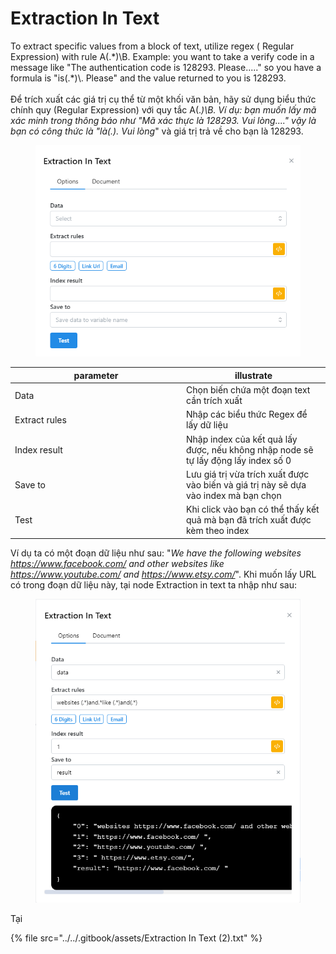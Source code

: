# Extraction In Text

To extract specific values from a block of text, utilize regex ( Regular Expression) with rule A(.\*)\B. Example: you want to take a verify code in a message like "The authentication code is 128293. Please....." so you have a formula is "is(.\*)\\. Please" and the value returned to you is 128293. \
\
Để trích xuất các giá trị cụ thể từ một khối văn bản, hãy sử dụng biểu thức chính quy (Regular Expression) với quy tắc A(._)\B. Ví dụ: bạn muốn lấy mã xác minh trong thông báo như "Mã xác thực là 128293. Vui lòng...." vậy là bạn có công thức là "là(.). Vui lòng_" và giá trị trả về cho bạn là 128293.

<figure><img src="../../.gitbook/assets/image (4) (1) (1).png" alt=""><figcaption></figcaption></figure>

<table><thead><tr><th width="260">parameter</th><th>illustrate</th></tr></thead><tbody><tr><td>Data</td><td>Chọn biến chứa một đoạn text cần trích xuất</td></tr><tr><td>Extract rules</td><td>Nhập các biểu thức Regex để lấy dữ liệu</td></tr><tr><td>Index result</td><td>Nhập index của kết quả lấy được, nếu không nhập node sẽ tự lấy động lấy index số 0</td></tr><tr><td>Save to</td><td>Lưu giá trị vừa trích xuất được vào biến và giá trị này sẽ dựa vào index mà bạn chọn</td></tr><tr><td>Test</td><td>Khi click vào bạn có thể thấy kết quả mà bạn đã trích xuất được kèm theo index </td></tr></tbody></table>

Ví dụ ta có một đoạn dữ liệu như sau: "_We have the following websites https://www.facebook.com/ and other websites like https://www.youtube.com/ and https://www.etsy.com/_". Khi muốn lấy URL có trong đoạn dữ liệu này, tại node Extraction in text ta nhập như sau:&#x20;

<figure><img src="../../.gitbook/assets/image (1) (1) (1) (1) (1) (1) (1).png" alt=""><figcaption></figcaption></figure>

Tại&#x20;

{% file src="../../.gitbook/assets/Extraction In Text (2).txt" %}
